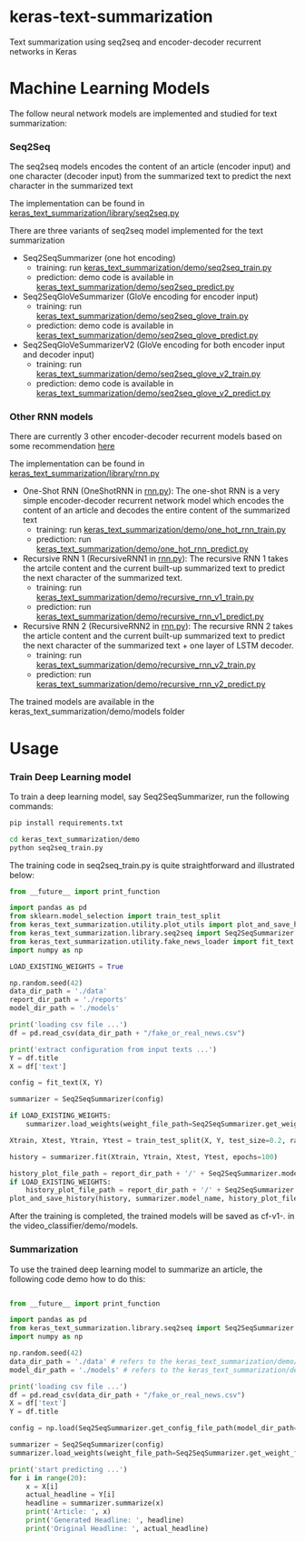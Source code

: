 # keras-text-summarization

Text summarization using seq2seq and encoder-decoder recurrent networks in Keras

# Machine Learning Models

The follow neural network models are implemented and studied for text summarization:

### Seq2Seq

The seq2seq models encodes the content of an article (encoder input) and one character (decoder input) from the summarized text to predict the next character in the summarized text

The implementation can be found in [keras_text_summarization/library/seq2seq.py](keras_text_summarization/library/seq2seq.py)

There are three variants of seq2seq model implemented for the text summarization   
* Seq2SeqSummarizer (one hot encoding)
    * training: run [keras_text_summarization/demo/seq2seq_train.py](keras_text_summarization/demo/seq2seq_train.py ) 
    * prediction: demo code is available in [keras_text_summarization/demo/seq2seq_predict.py](keras_text_summarization/demo/seq2seq_predict.py) 
* Seq2SeqGloVeSummarizer (GloVe encoding for encoder input)
    * training: run [keras_text_summarization/demo/seq2seq_glove_train.py](keras_text_summarization/demo/seq2seq_glove_train.py) 
    * prediction: demo code is available in [keras_text_summarization/demo/seq2seq_glove_predict.py](keras_text_summarization/demo/seq2seq_glove_predict.py) 
* Seq2SeqGloVeSummarizerV2 (GloVe encoding for both encoder input and decoder input)
    * training: run [keras_text_summarization/demo/seq2seq_glove_v2_train.py](keras_text_summarization/demo/seq2seq_glove_v2_train.py)
    * prediction: demo code is available in [keras_text_summarization/demo/seq2seq_glove_v2_predict.py](keras_text_summarization/demo/seq2seq_glove_v2_predict.py) 
    
### Other RNN models

There are currently 3 other encoder-decoder recurrent models based on some recommendation [here](https://machinelearningmastery.com/encoder-decoder-models-text-summarization-keras/)

The implementation can be found in [keras_text_summarization/library/rnn.py](keras_text_summarization/library/rnn.py)

* One-Shot RNN (OneShotRNN in [rnn.py](keras_text_summarization/library/rnn.py)):
The one-shot RNN is a very simple encoder-decoder recurrent network model which encodes the content of an article and decodes the entire content of the summarized text
    * training: run [keras_text_summarization/demo/one_hot_rnn_train.py](keras_text_summarization/demo/one_hot_rnn_train.py)
    * prediction: run [keras_text_summarization/demo/one_hot_rnn_predict.py](keras_text_summarization/demo/one_hot_rnn_predict.py)
* Recursive RNN 1 (RecursiveRNN1 in [rnn.py](keras_text_summarization/library/rnn.py)):
The recursive RNN 1 takes the artcile content and the current built-up summarized text to predict the next character of the summarized text.
    * training: run [keras_text_summarization/demo/recursive_rnn_v1_train.py](keras_text_summarization/demo/recursive_rnn_v1_train.py)
    * prediction: run [keras_text_summarization/demo/recursive_rnn_v1_predict.py](keras_text_summarization/demo/recursive_rnn_v1_predict.py)
* Recursive RNN 2 (RecursiveRNN2 in [rnn.py](keras_text_summarization/library/rnn.py)):
The recursive RNN 2 takes the article content and the current built-up summarized text to predict the next character of the summarized text + one layer of LSTM decoder.
    * training: run [keras_text_summarization/demo/recursive_rnn_v2_train.py](keras_text_summarization/demo/recursive_rnn_v2_train.py)
    * prediction: run [keras_text_summarization/demo/recursive_rnn_v2_predict.py](keras_text_summarization/demo/recursive_rnn_v2_predict.py)

The trained models are available in the keras_text_summarization/demo/models folder 

# Usage

### Train Deep Learning model

To train a deep learning model, say Seq2SeqSummarizer, run the following commands:

```bash
pip install requirements.txt

cd keras_text_summarization/demo
python seq2seq_train.py 
```

The training code in seq2seq_train.py is quite straightforward and illustrated below:

```python
from __future__ import print_function

import pandas as pd
from sklearn.model_selection import train_test_split
from keras_text_summarization.utility.plot_utils import plot_and_save_history
from keras_text_summarization.library.seq2seq import Seq2SeqSummarizer
from keras_text_summarization.utility.fake_news_loader import fit_text
import numpy as np

LOAD_EXISTING_WEIGHTS = True

np.random.seed(42)
data_dir_path = './data'
report_dir_path = './reports'
model_dir_path = './models'

print('loading csv file ...')
df = pd.read_csv(data_dir_path + "/fake_or_real_news.csv")

print('extract configuration from input texts ...')
Y = df.title
X = df['text']

config = fit_text(X, Y)

summarizer = Seq2SeqSummarizer(config)

if LOAD_EXISTING_WEIGHTS:
    summarizer.load_weights(weight_file_path=Seq2SeqSummarizer.get_weight_file_path(model_dir_path=model_dir_path))

Xtrain, Xtest, Ytrain, Ytest = train_test_split(X, Y, test_size=0.2, random_state=42)

history = summarizer.fit(Xtrain, Ytrain, Xtest, Ytest, epochs=100)

history_plot_file_path = report_dir_path + '/' + Seq2SeqSummarizer.model_name + '-history.png'
if LOAD_EXISTING_WEIGHTS:
    history_plot_file_path = report_dir_path + '/' + Seq2SeqSummarizer.model_name + '-history-v' + str(summarizer.version) + '.png'
plot_and_save_history(history, summarizer.model_name, history_plot_file_path, metrics={'loss', 'acc'})
```

After the training is completed, the trained models will be saved as cf-v1-*.* in the video_classifier/demo/models.

### Summarization

To use the trained deep learning model to summarize an article, the following code demo how to do this:

```python

from __future__ import print_function

import pandas as pd
from keras_text_summarization.library.seq2seq import Seq2SeqSummarizer
import numpy as np

np.random.seed(42)
data_dir_path = './data' # refers to the keras_text_summarization/demo/data folder
model_dir_path = './models' # refers to the keras_text_summarization/demo/models folder

print('loading csv file ...')
df = pd.read_csv(data_dir_path + "/fake_or_real_news.csv")
X = df['text']
Y = df.title

config = np.load(Seq2SeqSummarizer.get_config_file_path(model_dir_path=model_dir_path)).item()

summarizer = Seq2SeqSummarizer(config)
summarizer.load_weights(weight_file_path=Seq2SeqSummarizer.get_weight_file_path(model_dir_path=model_dir_path))

print('start predicting ...')
for i in range(20):
    x = X[i]
    actual_headline = Y[i]
    headline = summarizer.summarize(x)
    print('Article: ', x)
    print('Generated Headline: ', headline)
    print('Original Headline: ', actual_headline)
```



